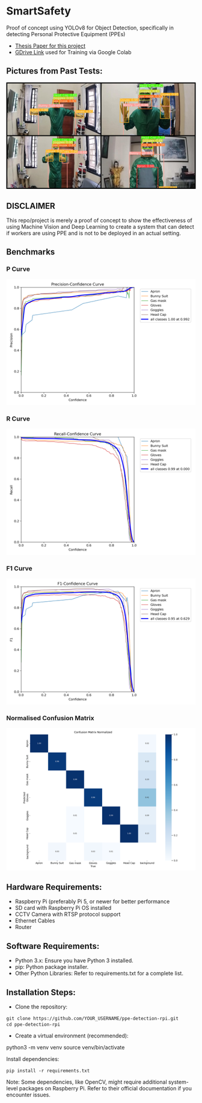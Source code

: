 # SmartSafety
Proof of concept using YOLOv8 for Object Detection, specifically in detecting Personal Protective Equipment (PPEs)
- [Thesis Paper for this project](https://docs.google.com/document/d/1CD70BwggRvtN7NG-7XvpduxyeaSWInP7A-58_7Fy-Zo/edit?usp=sharing)
- [GDrive Link](https://drive.google.com/drive/folders/1GjP6j3rx3E-O5p5ZIsNx8JrNMGOGS661?usp=sharing) used for Training via Google Colab


## Pictures from Past Tests:
![plot](./photo-collage.png(2).png)

## DISCLAIMER
This repo/project is merely a proof of concept to show the effectiveness of using Machine Vision and Deep Learning to create a system that can detect if workers are using PPE and is not to be deployed in an actual setting.

## Benchmarks

### P Curve
![plot](./benchmarks/P_curve%20(1).png)

### R Curve
![plot](./benchmarks/R_curve%20(1).png)

### F1 Curve
![plot](./benchmarks/F1_curve%20(1).png)

### Normalised Confusion Matrix
![plot](./benchmarks/confusion_matrix_normalized%20(1).png)

## Hardware Requirements:
- Raspberry Pi (preferably Pi 5, or newer for better performance
- SD card with Raspberry Pi OS installed
- CCTV Camera with RTSP protocol support
- Ethernet Cables
- Router 

## Software Requirements:
- Python 3.x: Ensure you have Python 3 installed.
- pip: Python package installer.
- Other Python Libraries: Refer to requirements.txt for a complete list.

## Installation Steps:
- Clone the repository:
```
git clone https://github.com/YOUR_USERNAME/ppe-detection-rpi.git
cd ppe-detection-rpi
```
- Create a virtual environment (recommended):

python3 -m venv venv
source venv/bin/activate

Install dependencies:
```
pip install -r requirements.txt
```
Note: Some dependencies, like OpenCV, might require additional system-level packages on Raspberry Pi. Refer to their official documentation if you encounter issues.

